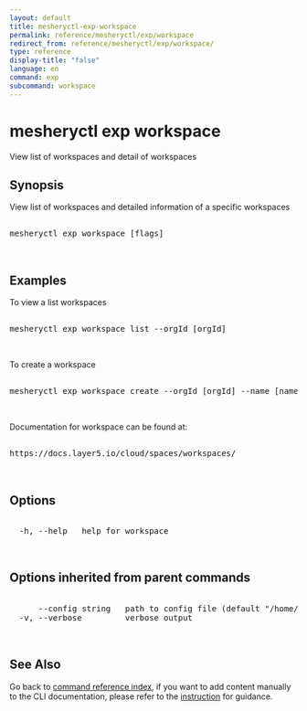 ```yaml
---
layout: default
title: mesheryctl-exp-workspace
permalink: reference/mesheryctl/exp/workspace
redirect_from: reference/mesheryctl/exp/workspace/
type: reference
display-title: "false"
language: en
command: exp
subcommand: workspace
---
```


# mesheryctl exp workspace

View list of workspaces and detail of workspaces

## Synopsis

View list of workspaces and detailed information of a specific workspaces
<pre class='codeblock-pre'>
<div class='codeblock'>
mesheryctl exp workspace [flags]

</div>
</pre> 

## Examples

To view a list workspaces
<pre class='codeblock-pre'>
<div class='codeblock'>
mesheryctl exp workspace list --orgId [orgId]

</div>
</pre> 

To create a workspace
<pre class='codeblock-pre'>
<div class='codeblock'>
mesheryctl exp workspace create --orgId [orgId] --name [name] --description [description]

</div>
</pre> 

Documentation for workspace can be found at:
<pre class='codeblock-pre'>
<div class='codeblock'>
https://docs.layer5.io/cloud/spaces/workspaces/

</div>
</pre> 

## Options

<pre class='codeblock-pre'>
<div class='codeblock'>
  -h, --help   help for workspace

</div>
</pre>

## Options inherited from parent commands

<pre class='codeblock-pre'>
<div class='codeblock'>
      --config string   path to config file (default "/home/runner/.meshery/config.yaml")
  -v, --verbose         verbose output

</div>
</pre>

## See Also

Go back to [command reference index](/reference/mesheryctl/), if you want to add content manually to the CLI documentation, please refer to the [instruction](/project/contributing/contributing-cli#preserving-manually-added-documentation) for guidance.

